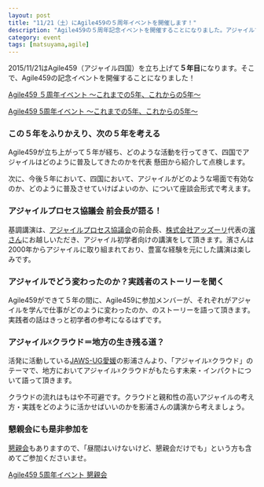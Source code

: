 ```yaml
---
layout: post
title: "11/21（土）にAgile459の５周年イベントを開催します！"
description: "Agile459の５周年記念イベントを開催することになりました。アジャイルプロセス協議会前会長 アッズーリ濱さんの講演、Agile459のメンバーの実践のストーリー、JAWS-UG愛媛代表影浦さんの「クラウド☓アジャイル」の講演、この５年のふりかえりと今後５年の四国におけるアジャイル普及の道のりを考えます。"
category: event
tags: [matsuyama,agile]
---
```


2015/11/21はAgile459（アジャイル四国）を立ち上げて**５年目**になります。そこで、Agile459の記念イベントを開催することになりました！

[Agile459 ５周年イベント 〜これまでの5年、これからの5年〜](https://agile459.doorkeeper.jp/events/33225)

<a class="doorkeeper-registration-widget" href="https://agile459.doorkeeper.jp/events/33225">Agile459 5周年イベント 〜これまでの5年、これからの5年〜</a><script src="http://widgets.doorkeeper.jp/w/widget.js"></script>

### この５年をふりかえり、次の５年を考える

Agile459が立ち上がって５年が経ち、どのような活動を行ってきて、四国でアジャイルはどのように普及してきたのかを代表 懸田から紹介して点検します。

次に、今後５年において、四国において、アジャイルがどのような場面で有効なのか、どのように普及させていけばよいのか、について座談会形式で考えます。

### アジャイルプロセス協議会 前会長が語る！

基調講演は、[アジャイルプロセス協議会](http://www.agileprocess.jp/)の前会長、[株式会社アッズーリ](http://www.azzurri.co.jp/)代表の[濱さん](http://www.azzurri.co.jp/#_5)にお越しいただき、アジャイル初学者向けの講演をして頂きます。濱さんは2000年からアジャイルに取り組まれており、豊富な経験を元にした講演は楽しみです。

### アジャイルでどう変わったのか？実践者のストーリーを聞く

Agile459ができて５年の間に、Agile459に参加メンバーが、それぞれがアジャイルを学んで仕事がどのように変わったのか、のストーリーを語って頂きます。実践者の話はきっと初学者の参考になるはずです。

### アジャイル☓クラウド＝地方の生き残る道？

活発に活動している[JAWS-UG愛媛](https://jawsug-ehime.doorkeeper.jp/)の影浦さんより、「アジャイル☓クラウド」のテーマで、地方においてアジャイル☓クラウドがもたらす未来・インパクトについて語って頂きます。

クラウドの流れはもはや不可避です。クラウドと親和性の高いアジャイルの考え方・実践をどのように活かせばいいのかを影浦さんの講演から考えましょう。

### 懇親会にも是非参加を

[懇親会](https://agile459.doorkeeper.jp/events/34468)もありますので、「昼間はいけないけど、懇親会だけでも」という方も含めてご参加くださいませ。

<a class="doorkeeper-registration-widget" href="https://agile459.doorkeeper.jp/events/34468">Agile459 5周年イベント 懇親会</a><script src="http://widgets.doorkeeper.jp/w/widget.js"></script>
